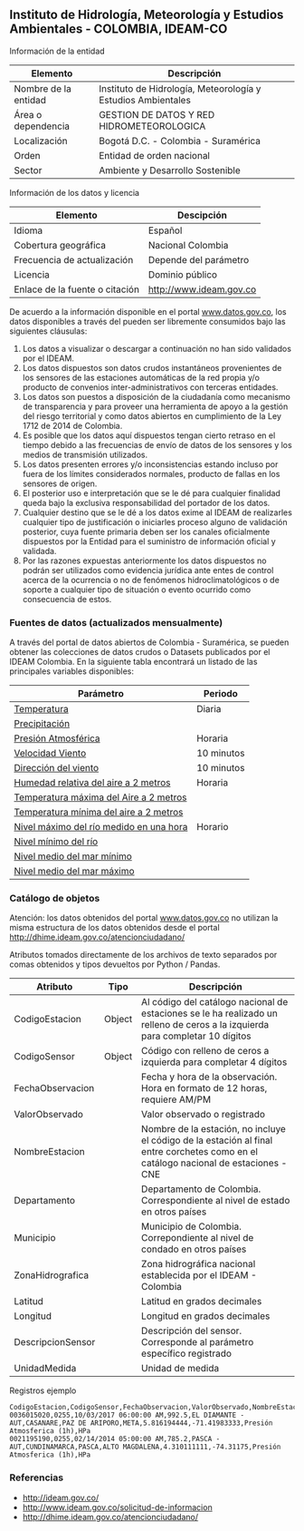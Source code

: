 ## Instituto de Hidrología, Meteorología y Estudios Ambientales - COLOMBIA, IDEAM-CO  

Información de la entidad

| Elemento              | Descripción                                                  |
|-----------------------|--------------------------------------------------------------|
| Nombre de la entidad  | Instituto de Hidrología, Meteorología y Estudios Ambientales |
| Área o dependencia    | GESTION DE DATOS Y RED HIDROMETEOROLOGICA                    |
| Localización          | Bogotá D.C. - Colombia - Suramérica                          |
| Orden                 | Entidad de orden nacional                                    |
| Sector                | Ambiente y Desarrollo Sostenible                             |

Información de los datos y licencia

| Elemento                       | Descipción              |
|--------------------------------|-------------------------|
| Idioma                         | Español                 |
| Cobertura geográfica           | Nacional Colombia       |
| Frecuencia de actualización    | Depende del parámetro   |
| Licencia                       | Dominio público         |
| Enlace de la fuente o citación | http://www.ideam.gov.co |


De acuerdo a la información disponible en el portal www.datos.gov.co, los datos disponibles a través del  pueden ser libremente consumidos bajo las siguientes cláusulas:

1. Los datos a visualizar o descargar a continuación no han sido validados por el IDEAM.
2. Los datos dispuestos son datos crudos instantáneos provenientes de los sensores de las estaciones automáticas de la red propia y/o producto de convenios inter-administrativos con terceras entidades.
3. Los datos son puestos a disposición de la ciudadanía como mecanismo de transparencia y para proveer una herramienta de apoyo a la gestión del riesgo territorial y como datos abiertos en cumplimiento de la Ley 1712 de 2014 de Colombia.
4. Es posible que los datos aquí dispuestos tengan cierto retraso en el tiempo debido a las frecuencias de envío de datos de los sensores y los medios de transmisión utilizados. 
5. Los datos presenten errores y/o inconsistencias estando incluso por fuera de los límites considerados normales, producto de fallas en los sensores de origen.
6. El posterior uso e interpretación que se le dé para cualquier finalidad queda bajo la exclusiva responsabilidad del portador de los datos.
7. Cualquier destino que se le dé a los datos exime al IDEAM de realizarles cualquier tipo de justificación o iniciarles proceso alguno de validación posterior, cuya fuente primaria deben ser los canales oficialmente dispuestos por la Entidad para el suministro de información oficial y validada.
8. Por las razones expuestas anteriormente los datos dispuestos no podrán ser utilizados como evidencia jurídica ante entes de control acerca de la ocurrencia o no de fenómenos hidroclimatológicos o de soporte a cualquier tipo de situación o evento ocurrido como consecuencia de estos.


### Fuentes de datos (actualizados mensualmente)

A través del portal de datos abiertos de Colombia - Suramérica, se pueden obtener las colecciones de datos crudos o Datasets publicados por el IDEAM Colombia. En la siguiente tabla encontrará un listado de las principales variables disponibles:  

| Parámetro                                                                                                                                      | Periodo    |
|------------------------------------------------------------------------------------------------------------------------------------------------|------------|
| [Temperatura](https://www.datos.gov.co/Ambiente-y-Desarrollo-Sostenible/Datos-Hidrometeorol-gicos-Crudos-Red-de-Estaciones/sbwg-7ju4)          | Diaria     |
| [Precipitación](https://www.datos.gov.co/Ambiente-y-Desarrollo-Sostenible/Precipitaci-n/s54a-sgyg)                                             |            |
| [Presión Atmosférica](https://www.datos.gov.co/Ambiente-y-Desarrollo-Sostenible/Presi-n-Atmosf-rica/62tk-nxj5)                                 | Horaria    |
| [Velocidad Viento](https://www.datos.gov.co/Ambiente-y-Desarrollo-Sostenible/Velocidad-Viento/sgfv-3yp8)                                       | 10 minutos |
| [Dirección del viento](https://www.datos.gov.co/Ambiente-y-Desarrollo-Sostenible/Direcci-n-Viento/kiw7-v9ta)                                   | 10 minutos | 
| [Humedad relativa del aire a 2 metros](https://www.datos.gov.co/Ambiente-y-Desarrollo-Sostenible/Humedad-del-Aire-2-metros/uext-mhny)          | Horaria    | 
| [Temperatura máxima del Aire a 2 metros](https://www.datos.gov.co/Ambiente-y-Desarrollo-Sostenible/Temperatura-M%C3%A1xima-del-Aire/ccvq-rp9s) |            | 
| [Temperatura mínima del aire a 2 metros](https://www.datos.gov.co/Ambiente-y-Desarrollo-Sostenible/Temperatura-M%C3%ADnima-del-Aire/afdg-3zpb) |            | 
| [Nivel máximo del río medido en una hora](https://www.datos.gov.co/Ambiente-y-Desarrollo-Sostenible/Nivel-M%C3%A1ximo/vfth-yucv)               | Horario    | 
| [Nivel mínimo del río](https://www.datos.gov.co/Ambiente-y-Desarrollo-Sostenible/Nivel-M%C3%ADnimo/pt9a-aamx)                                  |            | 
| [Nivel medio del mar mínimo](https://www.datos.gov.co/Ambiente-y-Desarrollo-Sostenible/Nivel-del-Mar-M%C3%ADnimo/7z6g-yx9q)                    |            | 
| [Nivel medio del mar máximo](https://www.datos.gov.co/Ambiente-y-Desarrollo-Sostenible/Nivel-del-Mar-M%C3%A1ximo/uxy3-jchf)                    |            | 


### Catálogo de objetos

Atención: los datos obtenidos del portal www.datos.gov.co no utilizan la misma estructura de los datos obtenidos desde el portal http://dhime.ideam.gov.co/atencionciudadano/

Atributos tomados directamente de los archivos de texto separados por comas obtenidos y tipos devueltos por Python / Pandas.

| Atributo          | Tipo   | Descripción                                                                                                                          |
|-------------------|--------|--------------------------------------------------------------------------------------------------------------------------------------|
| CodigoEstacion    | Object | Al código del catálogo nacional de estaciones se le ha realizado un relleno de ceros a la izquierda para completar 10 dígitos        |
| CodigoSensor      | Object | Código con relleno de ceros a izquierda para completar 4 dígitos                                                                     |
| FechaObservacion  |        | Fecha y hora de la observación. Hora en formato de 12 horas, requiere AM/PM                                                          |
| ValorObservado    |        | Valor observado o registrado                                                                                                         |
| NombreEstacion    |        | Nombre de la estación, no incluye el código de la estación al final entre corchetes como en el catálogo nacional de estaciones - CNE |
| Departamento      |        | Departamento de Colombia. Correspondiente al nivel de estado en otros países                                                         |
| Municipio         |        | Municipio de Colombia. Correpondiente al nivel de condado en otros países                                                            |
| ZonaHidrografica  |        | Zona hidrográfica nacional establecida por el IDEAM - Colombia                                                                       |
| Latitud           |        | Latitud en grados decimales                                                                                                          |
| Longitud          |        | Longitud en grados decimales                                                                                                         |
| DescripcionSensor |        | Descripción del sensor. Corresponde al parámetro específico registrado                                                               |
| UnidadMedida      |        | Unidad de medida                                                                                                                     |

Registros ejemplo  
```
CodigoEstacion,CodigoSensor,FechaObservacion,ValorObservado,NombreEstacion,Departamento,Municipio,ZonaHidrografica,Latitud,Longitud,DescripcionSensor,UnidadMedida
0036015020,0255,10/03/2017 06:00:00 AM,992.5,EL DIAMANTE - AUT,CASANARE,PAZ DE ARIPORO,META,5.816194444,-71.41983333,Presión Atmosferica (1h),HPa
0021195190,0255,02/14/2014 05:00:00 AM,785.2,PASCA - AUT,CUNDINAMARCA,PASCA,ALTO MAGDALENA,4.310111111,-74.31175,Presión Atmosferica (1h),HPa
```

### Referencias

* http://ideam.gov.co/
* http://www.ideam.gov.co/solicitud-de-informacion
* http://dhime.ideam.gov.co/atencionciudadano/
